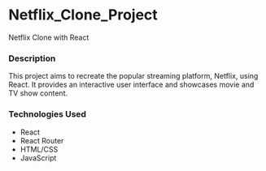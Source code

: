 # Netflix_Clone_Project
Netflix Clone with React


### Description
This project aims to recreate the popular streaming platform, Netflix, using React. It provides an interactive user interface and showcases movie and TV show content.

### Technologies Used
   - React
   - React Router
   - HTML/CSS
   - JavaScript
